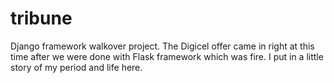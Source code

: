 # tribune
Django framework walkover project. The Digicel offer came in right at this time after we were done with Flask framework which was fire. I put in a little story of my period and life here.
